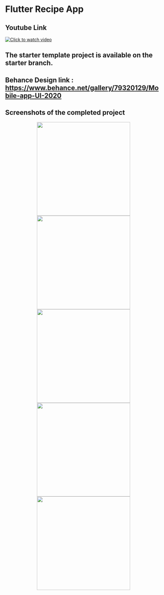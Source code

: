 # Flutter Recipe App

## Youtube Link 
[![Click to watch video](https://i.ibb.co/mH0fwWG/Youtube-Logo.png)](https://www.youtube.com/watch?v=9vFf-pLV3TA&t=179s)


## The starter template project is available on the starter branch. 

## Behance Design link : https://www.behance.net/gallery/79320129/Mobile-app-UI-2020

## Screenshots of the completed project

<p align="center"> 

<img src="https://i.ibb.co/y6fqJ9q/Recipe-Snapshot-1.png" width="300" />

<img src="https://i.ibb.co/JKnd2cZ/Recipe-Snapshot-2.png" width="300" />


<img src="https://i.ibb.co/JrJ2zTt/Recipe-Snapshot-3.png" width="300" />


<img src="https://i.ibb.co/DGY0KHv/Recipe-Snapshot-4.png" width="300" />

<img src="https://i.ibb.co/8BchPjb/Recipe-Snapshot-5.png" width="300" />

</p>

